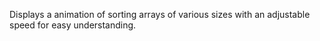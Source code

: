 Displays a animation of sorting arrays of various sizes with an adjustable speed for easy understanding.
